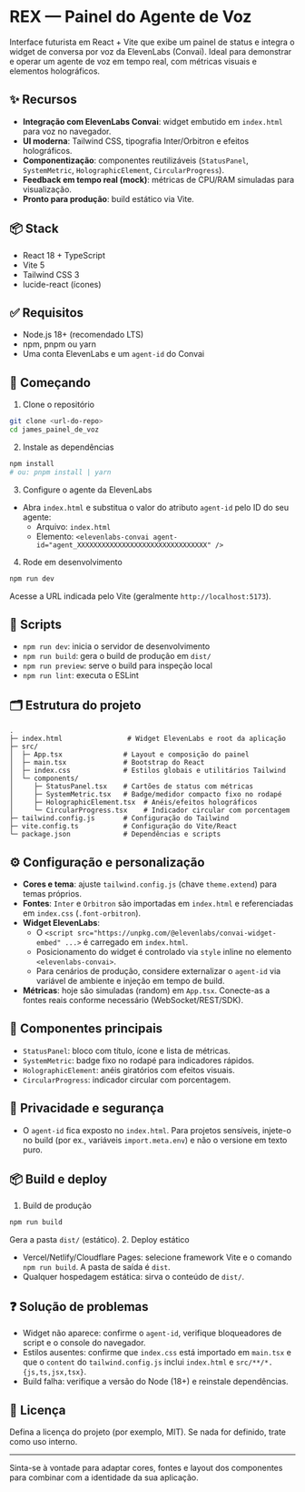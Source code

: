 # REX — Painel do Agente de Voz

Interface futurista em React + Vite que exibe um painel de status e integra o widget de conversa por voz da ElevenLabs (Convai). Ideal para demonstrar e operar um agente de voz em tempo real, com métricas visuais e elementos holográficos.

## ✨ Recursos
- **Integração com ElevenLabs Convai**: widget embutido em `index.html` para voz no navegador.
- **UI moderna**: Tailwind CSS, tipografia Inter/Orbitron e efeitos holográficos.
- **Componentização**: componentes reutilizáveis (`StatusPanel`, `SystemMetric`, `HolographicElement`, `CircularProgress`).
- **Feedback em tempo real (mock)**: métricas de CPU/RAM simuladas para visualização.
- **Pronto para produção**: build estático via Vite.

## 📦 Stack
- React 18 + TypeScript
- Vite 5
- Tailwind CSS 3
- lucide-react (ícones)

## ✅ Requisitos
- Node.js 18+ (recomendado LTS)
- npm, pnpm ou yarn
- Uma conta ElevenLabs e um `agent-id` do Convai

## 🚀 Começando
1. Clone o repositório
```bash
git clone <url-do-repo>
cd james_painel_de_voz
```
2. Instale as dependências
```bash
npm install
# ou: pnpm install | yarn
```
3. Configure o agente da ElevenLabs
- Abra `index.html` e substitua o valor do atributo `agent-id` pelo ID do seu agente:
  - Arquivo: `index.html`
  - Elemento: `<elevenlabs-convai agent-id="agent_XXXXXXXXXXXXXXXXXXXXXXXXXXXXXXXX" />`
4. Rode em desenvolvimento
```bash
npm run dev
```
Acesse a URL indicada pelo Vite (geralmente `http://localhost:5173`).

## 🧰 Scripts
- `npm run dev`: inicia o servidor de desenvolvimento
- `npm run build`: gera o build de produção em `dist/`
- `npm run preview`: serve o build para inspeção local
- `npm run lint`: executa o ESLint

## 🗂️ Estrutura do projeto
```
.
├─ index.html                # Widget ElevenLabs e root da aplicação
├─ src/
│  ├─ App.tsx               # Layout e composição do painel
│  ├─ main.tsx              # Bootstrap do React
│  ├─ index.css             # Estilos globais e utilitários Tailwind
│  └─ components/
│     ├─ StatusPanel.tsx    # Cartões de status com métricas
│     ├─ SystemMetric.tsx   # Badge/medidor compacto fixo no rodapé
│     ├─ HolographicElement.tsx  # Anéis/efeitos holográficos
│     └─ CircularProgress.tsx    # Indicador circular com porcentagem
├─ tailwind.config.js       # Configuração do Tailwind
├─ vite.config.ts           # Configuração do Vite/React
└─ package.json             # Dependências e scripts
```

## ⚙️ Configuração e personalização
- **Cores e tema**: ajuste `tailwind.config.js` (chave `theme.extend`) para temas próprios.
- **Fontes**: `Inter` e `Orbitron` são importadas em `index.html` e referenciadas em `index.css` (`.font-orbitron`).
- **Widget ElevenLabs**:
  - O `<script src="https://unpkg.com/@elevenlabs/convai-widget-embed" ...>` é carregado em `index.html`.
  - Posicionamento do widget é controlado via `style` inline no elemento `<elevenlabs-convai>`.
  - Para cenários de produção, considere externalizar o `agent-id` via variável de ambiente e injeção em tempo de build.
- **Métricas**: hoje são simuladas (random) em `App.tsx`. Conecte-as a fontes reais conforme necessário (WebSocket/REST/SDK).

## 🧩 Componentes principais
- `StatusPanel`: bloco com título, ícone e lista de métricas.
- `SystemMetric`: badge fixo no rodapé para indicadores rápidos.
- `HolographicElement`: anéis giratórios com efeitos visuais.
- `CircularProgress`: indicador circular com porcentagem.

## 🔐 Privacidade e segurança
- O `agent-id` fica exposto no `index.html`. Para projetos sensíveis, injete-o no build (por ex., variáveis `import.meta.env`) e não o versione em texto puro.

## 📦 Build e deploy
1. Build de produção
```bash
npm run build
```
Gera a pasta `dist/` (estático).
2. Deploy estático
- Vercel/Netlify/Cloudflare Pages: selecione framework Vite e o comando `npm run build`. A pasta de saída é `dist`.
- Qualquer hospedagem estática: sirva o conteúdo de `dist/`.

## ❓ Solução de problemas
- Widget não aparece: confirme o `agent-id`, verifique bloqueadores de script e o console do navegador.
- Estilos ausentes: confirme que `index.css` está importado em `main.tsx` e que o `content` do `tailwind.config.js` inclui `index.html` e `src/**/*.{js,ts,jsx,tsx}`.
- Build falha: verifique a versão do Node (18+) e reinstale dependências.

## 📄 Licença
Defina a licença do projeto (por exemplo, MIT). Se nada for definido, trate como uso interno.

---
Sinta-se à vontade para adaptar cores, fontes e layout dos componentes para combinar com a identidade da sua aplicação.

